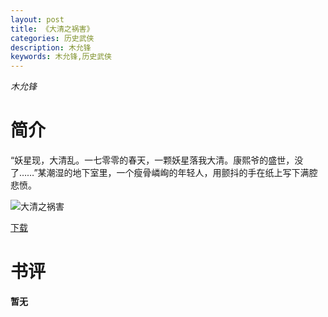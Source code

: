 ```yaml
---
layout: post
title: 《大清之祸害》
categories: 历史武侠
description: 木允锋
keywords: 木允锋,历史武侠
---
```

*木允锋*
# 简介
“妖星现，大清乱。一七零零的春天，一颗妖星落我大清。康熙爷的盛世，没了……”某潮湿的地下室里，一个瘦骨嶙峋的年轻人，用颤抖的手在纸上写下满腔悲愤。

![大清之祸害](https://cdn.jsdelivr.net/gh/YYbooks0/yybooks0img@master/bookscover2/大清之祸害.5kw73jbc60s0.jpg)

[下载](https://link.jscdn.cn/1drv/aHR0cHM6Ly8xZHJ2Lm1zL3QvcyFBaGU2R2dNWmVFb2poaVByV2RkSnQ0Zkk2Zm5TP2U9aFBwb0po.txt)

# 书评
**暂无**
